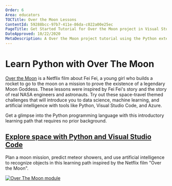 ```yaml
---
Order: 6
Area: educators
TOCTitle: Over the Moon Lessons
ContentId: 59288bcc-97b7-411e-86da-c022a00e25ec
PageTitle: Get Started Tutorial for Over the Moon project in Visual Studio Code
DateApproved: 10/22/2020
MetaDescription: A Over the Moon project tutorial using the Python extension in Visual Studio Code.
---
```


# Learn Python with Over The Moon

[Over the Moon](https://www.youtube.com/watch?v=26DIABx44Tw) is a Netflix film about Fei Fei, a young girl who builds a rocket to go to the moon on a mission to prove the existence of a legendary Moon Goddess. These lessons were inspired by Fei Fei's story and the story of real NASA engineers and astronauts. Try out these space-travel themed challenges that will introduce you to data science, machine learning, and artificial intelligence with tools like Python, Visual Studio Code, and Azure.

Get a glimpse into the Python programming language with this introductory learning path that requires no prior background.

<div class="module">
    <div class="info">
        <a href="https://docs.microsoft.com/en-us/learn/paths/explore-space-using-python/?WT.mc_id=python-0000-cxa"><h2 class="title faux-h3">Explore space with Python and Visual Studio Code</h2></a>
    </div>
    <p class="description">Plan a moon mission, predict meteor showers, and use artificial intelligence to recognize objects in this learning path inspired by the Netflix film "Over the Moon".</p>
    <a href="https://docs.microsoft.com/en-us/learn/paths/explore-space-using-python/?WT.mc_id=python-0000-cxa"><img src="/assets/learn/educators/over-the-moon-python/otm-python.png" alt="Over The Moon module" aria-hidden="true" class="thumb"/></a>
    </a>
</div><br/>
